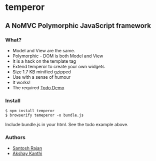 # temperor

## A NoMVC Polymorphic JavaScript framework

### What?
* Model and View are the same.
* Polymorphic - DOM is both Model and View
* It is a hack on the template tag
* Extend temperor to create your own widgets
* Size 1.7 KB minified gzipped
* Use with a sense of humour
* It works!
* The required [Todo Demo](http://geekskool.github.io/temperor/examples/todo/)

### Install

    $ npm install temperor
    $ browserify temeperor -o bundle.js

Include bundle.js in your html. See the todo example above.

### Authors

* [Santosh Rajan](https://github.com/santoshrajan)
* [Akshay Kanthi](https://github.com/aksanoble)





